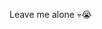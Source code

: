 Leave me alone 💀😭

<!---
Kyosant/Kyosant is a ✨ special ✨ repository because its `README.md` (this file) appears on your GitHub profile.
You can click the Preview link to take a look at your changes.
--->

